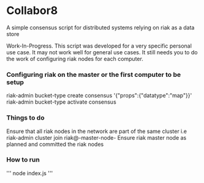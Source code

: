 # Collabor8

A simple consensus script for distributed systems relying on riak as a data store

Work-In-Progress. This script was developed for a very specific personal use case.
It may not work well for general use cases.
It still needs you to do the work of configuring riak nodes for each computer.

### Configuring riak on the master or the first computer to be setup
riak-admin bucket-type create consensus '{"props":{"datatype":"map"}}'
riak-admin bucket-type activate consensus

### Things to do
Ensure that all riak nodes in the network are part of the same cluster i.e riak-admin cluster join riak@-master-node-
Ensure riak master node as planned and committed the riak nodes

### How to run
'''
node index.js
'''